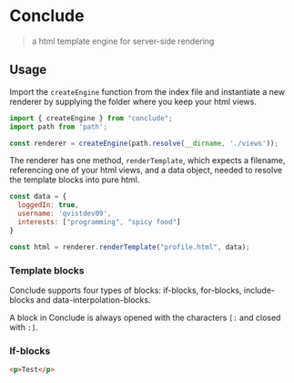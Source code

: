 # Conclude

> a html template engine for server-side rendering

## Usage

Import the `createEngine` function from the index file and instantiate a new renderer by supplying the folder where you keep your html views.

```javascript
import { createEngine } from "conclude";
import path from 'path';

const renderer = createEngine(path.resolve(__dirname, './views'));
```

The renderer has one method, `renderTemplate`, which expects a filename, referencing one of your html views, and a data object, needed to resolve the template blocks into pure html.

```javascript
const data = {
  loggedIn: true,
  username: 'qvistdev09',
  interests: ["programming", "spicy food"]
}

const html = renderer.renderTemplate("profile.html", data);
```

### Template blocks

Conclude supports four types of blocks: if-blocks, for-blocks, include-blocks and data-interpolation-blocks.

A block in Conclude is always opened with the characters `[:` and closed with `:]`.

### If-blocks

```html
<p>Test</p>
```

